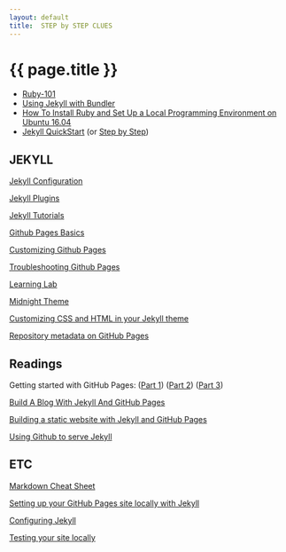 ```yaml
---
layout: default
title:  STEP by STEP CLUES
---
```

<h1>{{ page.title }}</h1>

* [Ruby-101](https://jekyllrb.com/docs/ruby-101/)
* [Using Jekyll with Bundler](https://jekyllrb.com/tutorials/using-jekyll-with-bundler/)
* [How To Install Ruby and Set Up a Local Programming Environment on Ubuntu 16.04](https://www.digitalocean.com/community/tutorials/how-to-install-ruby-and-set-up-a-local-programming-environment-on-ubuntu-16-04)
* [Jekyll QuickStart](https://jekyllrb.com/docs/)
  (or [Step by Step](https://jekyllrb.com/docs/step-by-step/01-setup/))

## JEKYLL

[Jekyll Configuration](https://jekyllrb.com/docs/configuration/)

[Jekyll Plugins](https://help.github.com/articles/configuring-jekyll-plugins/)

[Jekyll Tutorials](https://lab.github.com/)

[Github Pages Basics](https://help.github.com/categories/github-pages-basics/)

[Customizing Github Pages](https://help.github.com/categories/customizing-github-pages/)

[Troubleshooting Github Pages](https://help.github.com/articles/troubleshooting-github-pages-builds/)

[Learning Lab](https://lab.github.com/)

[Midnight Theme](https://github.com/pages-themes/midnight)

[Customizing CSS and HTML in your Jekyll theme](https://help.github.com/articles/customizing-css-and-html-in-your-jekyll-theme/)

[Repository metadata on GitHub Pages](https://help.github.com/articles/repository-metadata-on-github-pages/)


## Readings

Getting started with GitHub Pages: 
([Part 1](https://github.community/t5/Support-Protips/Getting-started-with-GitHub-Pages-Part-1-Publishing-a-single/ba-p/237))
([Part 2](https://github.community/t5/Support-Protips/Getting-started-with-GitHub-Pages-Part-2-Using-an-official/ba-p/2030))
([Part 3](https://github.community/t5/Support-Protips/Getting-started-with-GitHub-Pages-Part-3-Local-development-with/ba-p/2292))

[Build A Blog With Jekyll And GitHub Pages](https://www.smashingmagazine.com/2014/08/build-blog-jekyll-github-pages/)

[Building a static website with Jekyll and GitHub Pages](https://programminghistorian.org/en/lessons/building-static-sites-with-jekyll-github-pages)

[Using Github to serve Jekyll](https://www.sylvaindurand.org/using-github-to-serve-jekyll/)


## ETC

[Markdown Cheat Sheet](http://nestacms.com/docs/creating-content/markdown-cheat-sheet)

[Setting up your GitHub Pages site locally with Jekyll](https://help.github.com/articles/setting-up-your-github-pages-site-locally-with-jekyll/)

[Configuring Jekyll](https://help.github.com/articles/configuring-jekyll/)

[Testing your site locally](http://kbroman.org/simple_site/pages/local_test.html)


